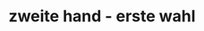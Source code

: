 ---
title: "zweite hand - erste wahl"
url: /rostock/zweite-hand-erste-wahl-wismarsche-strasse/
shop: Gebrauchtwaren
---